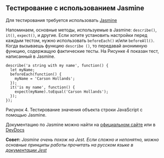 ## Тестирование с использованием Jasmine

Для тестирования требуется использовать [Jasmine](https://jasmine.github.io)

Напоминаем, основные методы, используемые в Jasmine: `describe()`, `it()`, `expect()`, и другие. 
Если хотите установить настройки перед каждым тестом, нужно использовать `beforeEach()` и/или `beforeAll()`. 
Когда вызываешь функцию `describe ()`, то передавай анонимную функцию, содержащую фактические тесты. 
На Рисунке 4 показан тест, написанный в Jasmine.
```
describe('a string with my name', function() {
  let myName;
  beforeEach(function() {
    myName = 'Carson Hollands';
  });
  it('is my name', function() {
    expect(myName).toEqual('Carson Hollands');
  });
});
```
Рисунок 4. Тестирование значения объекта строки JavaScript с помощью Jasmine.

Документацию по Jasmine можно найти на [официальном сайте](https://jasmine.github.io/pages/docs_home.html) или в [DevDocs](https://devdocs.io/jasmine/global#describe)

**Совет:**
*Jasmine очень похож на Jest. Если сложно и непонятно, можно основные принципы работы прочитать на русском языке в [документации Jest](https://jestjs.io/docs/ru/getting-started)*